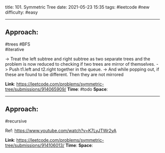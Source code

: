 title: 101. Symmetric Tree
date: 2021-05-23 15:35
tags: #leetcode #new
difficulty: #easy

---
## Approach:
#trees #BFS  
#iterative 

-> Treat the left subtree and right subtree as two separate trees and the problem is now reduced to checking if two trees are mirror of themselves.
-> Push t1.left and t2.right together in the queue. 
-> And while popping out, if these are found to be different. Then they are not mirrored

**Link**: https://leetcode.com/problems/symmetric-tree/submissions/914065909/
**Time**: #todo
**Space**: 

---
## Approach:
#recursive 

Ref: https://www.youtube.com/watch?v=K7LyJTWr2yA

**Link**: https://leetcode.com/problems/symmetric-tree/submissions/914106013/
**Time**:
**Space**: